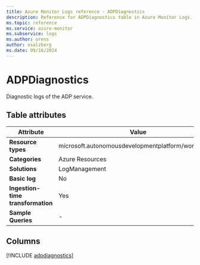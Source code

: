 ```yaml
---
title: Azure Monitor Logs reference - ADPDiagnostics
description: Reference for ADPDiagnostics table in Azure Monitor Logs.
ms.topic: reference
ms.service: azure-monitor
ms.subservice: logs
ms.author: orens
author: osalzberg
ms.date: 09/16/2024
---
```


# ADPDiagnostics

Diagnostic logs of the ADP service.


## Table attributes

|Attribute|Value|
|---|---|
|**Resource types**|microsoft.autonomousdevelopmentplatform/workspaces|
|**Categories**|Azure Resources|
|**Solutions**| LogManagement|
|**Basic log**|No|
|**Ingestion-time transformation**|Yes|
|**Sample Queries**|-|



## Columns
  
[!INCLUDE [adpdiagnostics](~/reusable-content/ce-skilling/azure/includes/azure-monitor/reference/tables/adpdiagnostics-include.md)]
